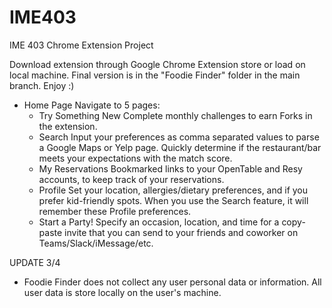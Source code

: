 # IME403
IME 403 Chrome Extension Project

Download extension through Google Chrome Extension store or load on local machine. Final version is in the "Foodie Finder" folder in the main branch. Enjoy :)

- Home Page
Navigate to 5 pages:
  - Try Something New
 Complete monthly challenges to earn Forks in the extension.    
  - Search
  Input your preferences as comma separated values to parse a Google Maps or Yelp page. Quickly determine if the restaurant/bar meets your expectations with the match score.
  - My Reservations
 Bookmarked links to your OpenTable and Resy accounts, to keep track of your reservations.
  - Profile
  Set your location, allergies/dietary preferences, and if you prefer kid-friendly spots. When you use the Search feature, it will remember these Profile preferences.
  - Start a Party!
  Specify an occasion, location, and time for a copy-paste invite that you can send to your friends and coworker on Teams/Slack/iMessage/etc.

UPDATE 3/4
- Foodie Finder does not collect any user personal data or information. All user data is store locally on the user's machine.
